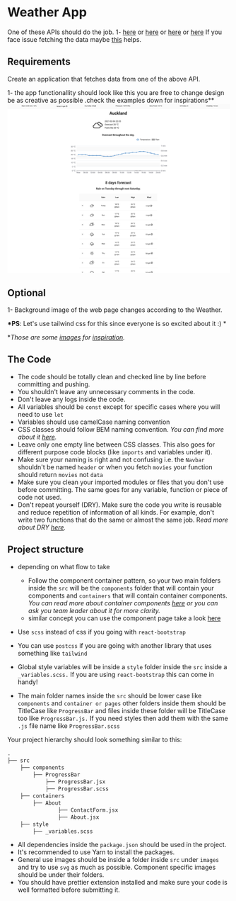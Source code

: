 # Weather App

One of these APIs should do the job.
1- [here](https://www.metaweather.com/api/) or [here](https://weatherstack.com/documentation) or [here](https://api.windy.com/)
or [here](https://openweathermap.org/api)
If you face issue fetching the data maybe [this](https://stackoverflow.com/questions/43262121/trying-to-use-fetch-and-pass-in-mode-no-cors/43268098) helps.

## Requirements

Create an application that fetches data from one of the above API.

1- the app functionallity should look like this you are free to change design be as creative as possible .check the examples down for inspirations\*\*
![weather](Weather.png)

## Optional

1- Background image of the web page changes according to the Weather.

**\*PS**: Let's use tailwind css for this since everyone is so excited about it :) \*

\*_Those are some [images](https://static.dribbble.com/users/2158940/screenshots/7376567/media/35649246137de1ce1d3f68d4ad1e1ffa.png) for [inspiration](https://static.dribbble.com/users/2158940/screenshots/7118235/media/1ea59d43e8e99a529220bed091f8eb84.png)._

## The Code

- The code should be totally clean and checked line by line before committing and pushing.
- You shouldn't leave any unnecessary comments in the code.
- Don't leave any logs inside the code.
- All variables should be `const` except for specific cases where you will need to use `let`
- Variables should use camelCase naming convention
- CSS classes should follow BEM naming convention. _You can find more about it [here](http://getbem.com/naming/)._
- Leave only one empty line between CSS classes. This also goes for different purpose code blocks (like `imports` and variables under it).
- Make sure your naming is right and not confusing i.e. the `Navbar` shouldn't be named `header` or when you fetch `movies` your function should return `movies` not `data`
- Make sure you clean your imported modules or files that you don't use before committing. The same goes for any variable, function or piece of code not used.
- Don't repeat yourself (DRY). Make sure the code you write is reusable and reduce repetition of information of all kinds. For example, don't write two functions that do the same or almost the same job. R*ead more about DRY [here](https://en.wikipedia.org/wiki/Don't_repeat_yourself).*

## Project structure

- depending on what flow to take

  - Follow the component container pattern, so your two main folders inside the `src` will be the `components` folder that will contain your components and `containers` that will contain container components. _You can read more about container components [here](https://reactpatterns.com/#container-component) or you can ask you team leader about it for more clarity._
  - similar concept you can use the component page
    take a look [here](https://blog.bitsrc.io/structuring-a-react-project-a-definitive-guide-ac9a754df5eb)

- Use `scss` instead of css if you going with `react-bootstrap`
- You can use `postcss` if you are going with another library that uses something like `tailwind`
- Global style variables will be inside a `style` folder inside the `src` inside a `_variables.scss.` If you are using `react-bootstrap` this can come in handy!
- The main folder names inside the `src` should be lower case like `components` and `container or pages` other folders inside them should be TitleCase like `ProgressBar` and files inside these folder will be TitleCase too like `ProgressBar.js.` If you need styles then add them with the same `.js` file name like `ProgressBar.scss`

Your project hierarchy should look something similar to this:

```
.
├── src
	├── components
		├── ProgressBar
			├── ProgressBar.jsx
			├── ProgressBar.scss
	├── containers
		├── About
				├── ContactForm.jsx
				├── About.jsx
	├── style
		├── _variables.scss
```

- All dependencies inside the `package.json` should be used in the project.
- It's recommended to use Yarn to install the packages.
- General use images should be inside a folder inside `src` under `images` and try to use `svg` as much as possible. Component specific images should be under their folders.
- You should have prettier extension installed and make sure your code is well formatted before submitting it.
